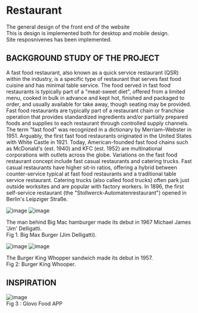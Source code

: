# Restaurant
The general design of the front end of the website <br>
This is design is implemented both for desktop and mobile design. <br>
Site resposnivenes has been implemented.<br>
<h2> BACKGROUND STUDY OF THE PROJECT </h2>
A fast food restaurant, also known as a quick service restaurant (QSR) within the industry, is a specific type of restaurant that serves fast food cuisine and has minimal table service. The food served in fast food restaurants is typically part of a "meat-sweet diet", offered from a limited menu, cooked in bulk in advance and kept hot, finished and packaged to order, and usually available for take away, though seating may be provided. Fast food restaurants are typically part of a restaurant chain or franchise operation that provides standardized ingredients and/or partially prepared foods and supplies to each restaurant through controlled supply channels. The term "fast food" was recognized in a dictionary by Merriam–Webster in 1951. Arguably, the first fast food restaurants originated in the United States with White Castle in 1921. Today, American-founded fast food chains such as McDonald's (est. 1940) and KFC (est. 1952) are multinational corporations with outlets across the globe. Variations on the fast food restaurant concept include fast casual restaurants and catering trucks. Fast casual restaurants have higher sit-in ratios, offering a hybrid between counter-service typical at fast food restaurants and a traditional table service restaurant. Catering trucks (also called food trucks) often park just outside worksites and are popular with factory workers. In 1896, the first self-service restaurant (the "Stollwerck-Automatenrestaurant") opened in Berlin's Leipziger Straße.

![image](https://github.com/muasyasila/Restaurant/assets/111142846/ba86a7c4-06ed-4a43-9696-12afb6dece7c)
![image](https://github.com/muasyasila/Restaurant/assets/111142846/f2aa21c6-b53e-4205-8e54-06501de0ed87)
                 
The man behind Big Mac hamburger made its debut in 1967 Michael James 'Jim' Delligatti. <br>
Fig 1. Big Max Burger (Jim Delligatti).
                                        
![image](https://github.com/muasyasila/Restaurant/assets/111142846/8d8f3eb6-56bb-43ad-8012-6d8a6748df6e)
![image](https://github.com/muasyasila/Restaurant/assets/111142846/409465b5-b9e0-48e4-ba24-5bc6f7928c86)
 
The Burger King Whopper sandwich made its debut in 1957.<br>
Fig 2: Burger King Whooper.
<h2> INSPIRATION </h2>

![image](https://github.com/muasyasila/Restaurant/assets/111142846/fb7aea12-4367-4961-816d-be19fb094bc4)
<br>
Fig 3 : Glovo Food APP
